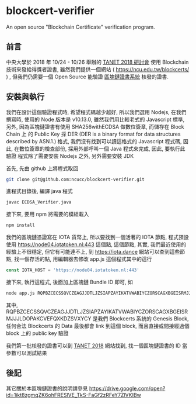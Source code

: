 # blockcert-verifier
An open source "Blockchain Certificate" verification program.

前言
---
中央大學於 2018 年 10/24 - 10/26 舉辦的 [TANET 2018 研討會](https://cis.ncu.edu.tw/SeminarSys/activity/TANET2018/) 使用 Blockchain 技術來發給得獎者證書,
雖然我們提供一個網站 ( https://ncu.edu.tw/blockcerts/ ) , 但我們仍需要一個 Open Source 能驗證
[區塊鏈證書系統](https://ncu.edu.tw/blockcerts/)  核發的證書.

安裝與執行
--------
我們在設計這個驗證程式時, 希望程式碼越少越好, 所以我們選用 Nodejs, 在我們撰寫時, 使用的 Node 版本是 v10.13.0, 雖然我們用比較老式的 Javascript 標準, 另外, 因為區塊鏈證書有使用 SHA256withECDSA 做數位簽章, 而儲存在 Block Chain 上
的 Public Key 採 DER (DER is a binary format for data structures described by ASN.1.) 格式, 
我們沒有找到可以讀這格式的 Javascript 程式碼, 因此, 在數位簽章的檢查部份, 採用外部呼叫一個 Java 程式來完成, 因此, 要執行此驗證
程式除了需要安裝 Nodejs 之外, 另外需要安裝 JDK

首先, 先由 github 上將程式取回
```bash
git clone git@github.com:ncucc/blockcert-verifier.git
```
進程式目錄後, 編譯 java 程式
```bash
javac ECDSA_Verifier.java
```
接下來, 要用 npm 將需要的模組載入
```bash
npm install
```
我們的區塊鏈憑證寫在 IOTA 貨幣上, 所以要找到一個活著的 IOTA 節點, 程式預設使用 https://node04.iotatoken.nl:443 這個點,
這個節點, 其實, 我們最近使用的經驗上不很穩定, 但它有可能連不上, 到 https://iota.dance 網站可以查到這些節點,
找一個存活的點, 用編輯器去修改 app.js 這個程式其中的這行
```javascript
const IOTA_HOST = 'https://node04.iotatoken.nl:443'
```
接下來, 執行這程式, 後面加上區塊鏈 Bundle ID 即可, 如
```bash
node app.js RQPBZCECSSQVCZEAGJJDTLJZSIAPZAYIKATVWABIYCZORSCAGXBGEISRMJJJLDOPAKCVEFQXKDZSVXYCY
```
其中, RQPBZCECSSQVCZEAGJJDTLJZSIAPZAYIKATVWABIYCZORSCAGXBGEISRMJJJLDOPAKCVEFQXKDZSVXYCY 是我們 Blockcerts 系統的
Genesis Block, 任何合法 Blockcerts 的 Data 最後都會 link 到這個 block, 而且直接或間接經過個 block 上的 public key 驗證

我們第一批核發的證書可以到 [TANET 2018](https://cis.ncu.edu.tw/SeminarSys/activity/TANET2018/news/32) 網站找到,
找一個區塊鏈證書的 ID 當參數可以測試結果


後記
---
其它關於本區塊鏈證書的說明請參見 https://drive.google.com/open?id=1ikt8zgmqZK6ohFRESlVE_TkS-FaGf2zRFeY7ZlVKIBw

